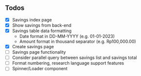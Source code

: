 ## Todos

- [x] Savings index page
- [x] Show savings from back-end
- [x] Savings table data formatting
  - Date format in DD-MM-YYYY (e.g. 01-01-2023)
  - Amount format in thousand separator (e.g. Rp100,000.00)
- [x] Create savings page
- [ ] Savings page functionality
- [ ] Consider parallel query between savings list and savings total
- [ ] Format numbering, research language support features
- [ ] Spinner/Loader component
